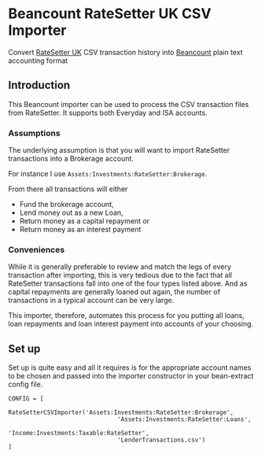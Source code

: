 # Beancount RateSetter UK CSV Importer
Convert [RateSetter UK](https://www.ratesetter.com/) CSV transaction history into [Beancount](http://furius.ca/beancount/) plain text accounting format

## Introduction
This Beancount importer can be used to process the CSV transaction files from RateSetter. It supports both Everyday and ISA accounts.

### Assumptions
The underlying assumption is that you will want to import RateSetter transactions into a Brokerage account. 

For instance I use `Assets:Investments:RateSetter:Brokerage`.

From there all transactions will either
- Fund the brokerage account,
- Lend money out as a new Loan,
- Return money as a capital repayment or
- Return money as an interest payment

### Conveniences
While it is generally preferable to review and match the legs of every transaction after importing, this is very tedious due to the fact that all RateSetter transactions fall into one of the four types listed above. And as capital repayments are generally loaned out again, the number of transactions in a typical account can be very large. 

This importer, therefore, automates this process for you putting all loans, loan repayments and loan interest payment into accounts of your choosing.

## Set up

Set up is quite easy and all it requires is for the appropriate account names to be chosen and passed into the importer constructor in your bean-extract config file.

	CONFIG = [
             RateSetterCSVImporter('Assets:Investments:RateSetter:Brokerage',
                                   'Assets:Investments:RateSetter:Loans',
                                   'Income:Investments:Taxable:RateSetter',
                                   'LenderTransactions.csv')
	]

